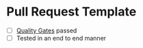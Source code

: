 # Pull Request Template
- [ ] [Quality Gates](https://sonarcloud.io/organizations/poke-one-web/projects) passed
- [ ] Tested in an end to end manner